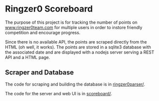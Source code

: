 # Ringzer0 Scoreboard

The purpose of this project is for tracking the number of points on www.ringzer0team.com 
for multiple users in order to instore friendly competition and encourage progress.

Since there is no available API, the points are scraped directly from the HTML (oh well, it works).
The points are stored in a sqlite3 database with the associated date and are displayed with a 
nodejs server serving a REST API and a HTML page.

## Scraper and Database

The code for scraping and building the database is in [ringzer0parser/](ringzer0parser/).

The code for the server and web UI is in [scoreboard/](scoreboard/).
